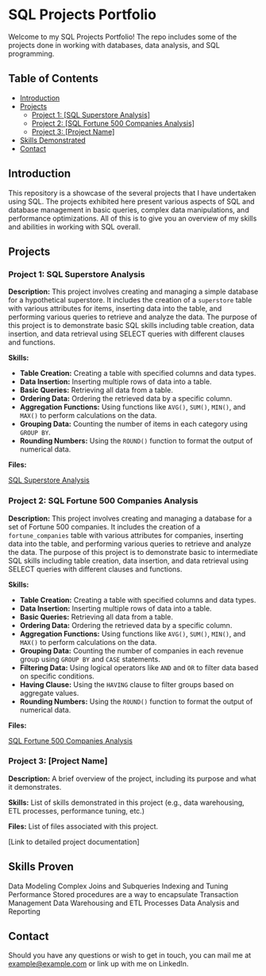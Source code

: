 # SQL Projects Portfolio

Welcome to my SQL Projects Portfolio! The repo includes some of the projects done in working with databases, data analysis, and SQL programming.

## Table of Contents

- [Introduction](#introduction)
- [Projects](#projects)
  - [Project 1: [SQL Superstore Analysis]](#project-1-SQL-Superstore-Analysis)
  - [Project 2: [SQL Fortune 500 Companies Analysis]](#project-2-SQL-Fortune-500-Companies-Analysis)
  - [Project 3: [Project Name]](#project-3-project-name)
- [Skills Demonstrated](#skills-demonstrated)
- [Contact](#contact)

## Introduction

This repository is a showcase of the several projects that I have undertaken using SQL. The projects exhibited here present various aspects of SQL and database management in basic queries, complex data manipulations, and performance optimizations. All of this is to give you an overview of my skills and abilities in working with SQL overall.

## Projects

### Project 1: SQL Superstore Analysis

**Description:** This project involves creating and managing a simple database for a hypothetical superstore. It includes the creation of a `superstore` table with various attributes for items, inserting data into the table, and performing various queries to retrieve and analyze the data. The purpose of this project is to demonstrate basic SQL skills including table creation, data insertion, and data retrieval using SELECT queries with different clauses and functions.

**Skills:**
- **Table Creation:** Creating a table with specified columns and data types.
- **Data Insertion:** Inserting multiple rows of data into a table.
- **Basic Queries:** Retrieving all data from a table.
- **Ordering Data:** Ordering the retrieved data by a specific column.
- **Aggregation Functions:** Using functions like `AVG()`, `SUM()`, `MIN()`, and `MAX()` to perform calculations on the data.
- **Grouping Data:** Counting the number of items in each category using `GROUP BY`.
- **Rounding Numbers:** Using the `ROUND()` function to format the output of numerical data.

**Files:** 

[SQL Superstore Analysis](https://github.com/audreyjames/SQL/blob/main/SQL%20Superstore%20Analysis)

### Project 2: SQL Fortune 500 Companies Analysis

**Description:** This project involves creating and managing a database for a set of Fortune 500 companies. It includes the creation of a `fortune_companies` table with various attributes for companies, inserting data into the table, and performing various queries to retrieve and analyze the data. The purpose of this project is to demonstrate basic to intermediate SQL skills including table creation, data insertion, and data retrieval using SELECT queries with different clauses and functions.

**Skills:**
- **Table Creation:** Creating a table with specified columns and data types.
- **Data Insertion:** Inserting multiple rows of data into a table.
- **Basic Queries:** Retrieving all data from a table.
- **Ordering Data:** Ordering the retrieved data by a specific column.
- **Aggregation Functions:** Using functions like `AVG()`, `SUM()`, `MIN()`, and `MAX()` to perform calculations on the data.
- **Grouping Data:** Counting the number of companies in each revenue group using `GROUP BY` and `CASE` statements.
- **Filtering Data:** Using logical operators like `AND` and `OR` to filter data based on specific conditions.
- **Having Clause:** Using the `HAVING` clause to filter groups based on aggregate values.
- **Rounding Numbers:** Using the `ROUND()` function to format the output of numerical data.

**Files:**

[SQL Fortune 500 Companies Analysis](https://github.com/audreyjames/SQL/blob/main/fortune_companies_analysis.sql)

### Project 3: [Project Name]

**Description:** A brief overview of the project, including its purpose and what it demonstrates.

**Skills:** List of skills demonstrated in this project (e.g., data warehousing, ETL processes, performance tuning, etc.)

**Files:** List of files associated with this project.

[Link to detailed project documentation]

## Skills Proven
Data Modeling
Complex Joins and Subqueries
Indexing and Tuning Performance
Stored procedures are a way to encapsulate Transaction Management Data Warehousing and ETL Processes Data Analysis and Reporting

## Contact

Should you have any questions or wish to get in touch, you can mail me at example@example.com or link up with me on LinkedIn.

